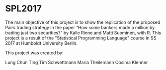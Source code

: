 # SPL2017
The main objective of this project is to show the replication of the proposed Pairs trading strategy in the paper “How some bankers made a million by trading just two securities?” by Kalle Rinne and Matti Suominen, with R. This project is a result of the "Statistical Programming Language" course in SS 2017 at Humboldt University Berlin.

This project was created by:

Lung Chun Ting
Tim Schwettmann
Maria Theilemann
Cosima Klenner
